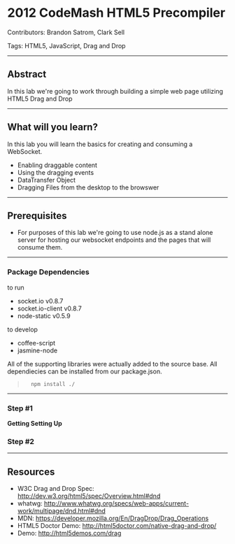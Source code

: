 # 2012 CodeMash HTML5 Precompiler
Contributors: Brandon Satrom, Clark Sell

Tags: HTML5, JavaScript, Drag and Drop

- - -
## Abstract

In this lab we're going to work through building a simple web page utilizing HTML5 Drag and Drop

- - -
## What will you learn?

In this lab you will learn the basics for creating and consuming a WebSocket.

* Enabling draggable content
* Using the dragging events 
* DataTransfer Object
* Dragging Files from the desktop to the browswer

- - - 
## Prerequisites

* For purposes of this lab we're going to use node.js as a stand alone server for hosting our websocket endpoints and the pages that will consume them.

- - - 
### Package Dependencies

to run

* socket.io			v0.8.7
* socket.io-client 	v0.8.7
* node-static		v0.5.9

to develop

* coffee-script
* jasmine-node

All of the supporting libraries were actually added to the source base. All dependiecies can be installed from our package.json.

>		npm install ./

- - - 
### Step #1

**Getting Setting Up**

### Step #2


- - -
## Resources

* W3C Drag and Drop Spec: http://dev.w3.org/html5/spec/Overview.html#dnd
* whatwg: http://www.whatwg.org/specs/web-apps/current-work/multipage/dnd.html#dnd
* MDN: https://developer.mozilla.org/En/DragDrop/Drag_Operations
* HTML5 Doctor Demo: http://html5doctor.com/native-drag-and-drop/
* Demo: http://html5demos.com/drag
 

